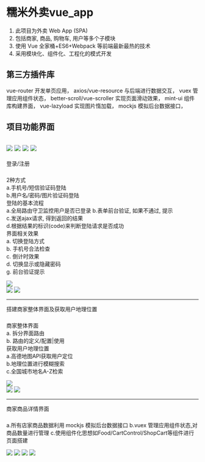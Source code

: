 糯米外卖vue_app
===
1) 此项目为外卖 Web App (SPA)
2) 包括商家, 商品, 购物车, 用户等多个子模块
3) 使用 Vue 全家桶+ES6+Webpack 等前端最新最热的技术
4) 采用模块化、组件化、工程化的模式开发

第三方插件库
---
 vue-router 开发单页应用，
 axios/vue-resource 与后端进行数据交互，
 vuex 管理应用组件状态，
 better-scroll/vue-scroller 实现页面滑动效果，
 mint-ui 组件库构建界面，
 vue-lazyload 实现图片惰加载，
 mockjs 模拟后台数据接口，

项目功能界面
---
###
![](https://github.com/williamGIG/williamGIG.github.io/blob/master/rumi_vue/imgs/home_one.png)
![](https://github.com/williamGIG/williamGIG.github.io/blob/master/rumi_vue/imgs/home_two.png)
![](https://github.com/williamGIG/williamGIG.github.io/blob/master/rumi_vue/imgs/home_three.png)
![](https://github.com/williamGIG/williamGIG.github.io/blob/master/rumi_vue/imgs/home_four.png)<br/>
---
登录/注册
###

2种方式<br/>
a.手机号/短信验证码登陆<br/>
b.用户名/密码/图片验证码登陆<br/>
登陆的基本流程<br/>
       a.全局路由守卫监控用户是否已登录
       b.表单前台验证, 如果不通过, 提示<br/>
       c.发送ajax请求, 得到返回的结果<br/>
       d.根据结果的标识(code)来判断登陆请求是否成功<br/>
界面相关效果<br/>
    a. 切换登陆方式<br/>
    b. 手机号合法检查<br/>
    c. 倒计时效果<br/>
    d. 切换显示或隐藏密码<br/>
    g. 前台验证提示<br/>

  ![](https://github.com/williamGIG/williamGIG.github.io/blob/master/rumi_vue/imgs/gif_one.gif)<br/>
  ![](https://github.com/williamGIG/williamGIG.github.io/blob/master/rumi_vue/imgs/png_one.png)
  ![](https://github.com/williamGIG/williamGIG.github.io/blob/master/rumi_vue/imgs/png_two.png)<br/>

---

搭建商家整体界面及获取用户地理位置
###

商家整体界面<br/>
  a. 拆分界面路由<br/>
  b. 路由的定义/配置|使用<br/>
 获取用户地理位置<br/>
  a.高德地图API获取用户定位<br/>
  b.地理位置进行模糊搜索<br/>
  c.全国城市地名A-Z检索<br/>
  
  ![](https://github.com/williamGIG/williamGIG.github.io/blob/master/rumi_vue/imgs/gif_two.gif)<br/>
  ![](https://github.com/williamGIG/williamGIG.github.io/blob/master/rumi_vue/imgs/png_four.png)
  ![](https://github.com/williamGIG/williamGIG.github.io/blob/master/rumi_vue/imgs/png_five.png)<br/>
  
  

---

商家商品详情界面
###
a.所有店家商品数据利用 mockjs 模拟后台数据接口
b.vuex 管理应用组件状态,对商品数量进行管理
c.使用组件化思想如Food/CartControl/ShopCart等组件进行页面搭建

![](https://github.com/williamGIG/williamGIG.github.io/blob/master/rumi_vue/imgs/gif_three.gif)
  ![](https://github.com/williamGIG/williamGIG.github.io/blob/master/rumi_vue/imgs/png_six.png)
  ![](https://github.com/williamGIG/williamGIG.github.io/blob/master/rumi_vue/imgs/png_sever.png)
   ![](https://github.com/williamGIG/williamGIG.github.io/blob/master/rumi_vue/imgs/png_eight.png)<br/>
